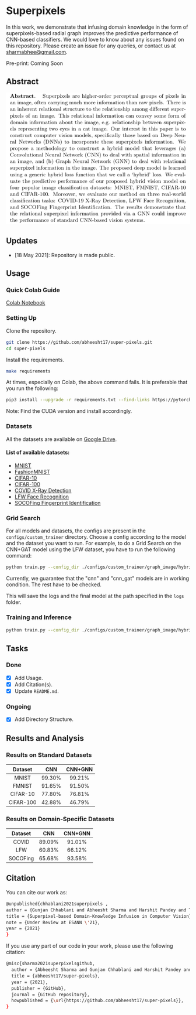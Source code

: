 # Superpixels
In this work, we demonstrate that infusing domain knowledge in the form of superpixels-based radial graph improves the predictive performance of CNN-based classifiers. We would love to know about any issues found on this repository. Please create an issue for any queries, or contact us at sharmabhee@gmail.com.

Pre-print: Coming Soon

## Abstract

<p align="center">
  <img src="./misc/images/paper_abstract.jpeg" alt="Paper Abstract"/>
</p>

## Updates

- [18 May 2021]: Repository is made public.

## Usage

### Quick Colab Guide

[Colab Notebook](https://colab.research.google.com/drive/1zpgNTe1B_RqPzqVPwxwyia8DOPQfnBv2?usp=sharing)

### Setting Up

Clone the repository.

```sh
git clone https://github.com/abheesht17/super-pixels.git
cd super-pixels
```

Install the requirements.

```sh
make requirements
```
At times, especially on Colab, the above command fails. It is preferable that you run the following:

```sh
pip3 install --upgrade -r requirements.txt --find-links https://pytorch-geometric.com/whl/torch-1.8.0+cu101.html --find-links https://download.pytorch.org/whl/torch_stable.html
```

Note: Find the CUDA version and install accordingly. 

### Datasets

All the datasets are available on [Google Drive](https://drive.google.com/drive/u/0/folders/1CQfPgNtXmRzUqYrz5eFZDwHgW1crbje-).

#### List of available datasets:
- [MNIST](http://yann.lecun.com/exdb/mnist/)
- [FashionMNIST](https://github.com/zalandoresearch/fashion-mnist)
- [CIFAR-10](https://www.cs.toronto.edu/~kriz/cifar.html)
- [CIFAR-100](https://www.cs.toronto.edu/~kriz/cifar.html)
- [COVID X-Ray Detection](https://github.com/tawsifur/COVID-19-Chest-X-ray-Detection)
- [LFW Face Recognition](http://vis-www.cs.umass.edu/lfw/)
- [SOCOFing Fingerprint Identification](https://www.kaggle.com/ruizgara/socofing)


### Grid Search

For all models and datasets, the configs are present in the `configs/custom_trainer` directory. Choose a config according to the model and the dataset you want to run. For example, to do a Grid Search on the CNN+GAT model using the LFW dataset, you have to run the following command:

```sh
python train.py --config_dir ./configs/custom_trainer/graph_image/hybrid/cnn_gat_lfw --grid_search --validation
```

Currently, we guarantee that the "cnn" and "cnn_gat" models are in working condition. The rest have to be checked.

This will save the logs and the final model at the path specified in the `logs` folder.

### Training and Inference

```sh
python train.py --config_dir ./configs/custom_trainer/graph_image/hybrid/cnn_gat_lfw
```
## Tasks

### Done

- [x] Add Usage.
- [x] Add Citation(s).
- [x] Update `README.md`.

### Ongoing

- [x] Add Directory Structure.


## Results and Analysis

### Results on Standard Datasets

|  Dataset  |   CNN  | CNN+GNN |
|:---------:|:------:|:-------:|
|   MNIST   | 99.30% |  99.21% |
|   FMNIST  | 91.65% |  91.50% |
|  CIFAR-10 | 77.80% |  76.81% |
| CIFAR-100 | 42.88% |  46.79% |

### Results on Domain-Specific Datasets

|  Dataset |   CNN  | CNN+GNN |
|:--------:|:------:|:-------:|
|   COVID  | 89.09% |  91.01% |
|    LFW   | 60.83% |  66.12% |
| SOCOFing | 65.68% |  93.58% |

## Citation

You can cite our work as:

```sh
@unpublished{chhablani2021superpixels ,
author = {Gunjan Chhablani and Abheesht Sharma and Harshit Pandey and Tirtharaj Dash},
title = {Superpixel-based Domain-Knowledge Infusion in Computer Vision},
note = {Under Review at ESANN \'21},
year = {2021}
}
```

If you use any part of our code in your work, please use the following citation:

```sh
@misc{sharma2021superpixelsgithub,
  author = {Abheesht Sharma and Gunjan Chhablani and Harshit Pandey and Tirtharaj Dash},
  title = {abheesht17/super-pixels},
  year = {2021},
  publisher = {GitHub},
  journal = {GitHub repository},
  howpublished = {\url{https://github.com/abheesht17/super-pixels}},
}
```